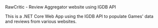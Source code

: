 RawCritic - Review Aggregator website using IGDB API

This is a .NET Core Web App using the IGDB API to populate Games' data and reviews from various websites.